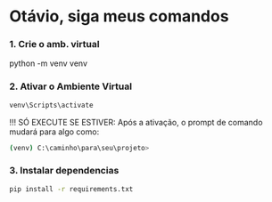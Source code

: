 # Otávio, siga meus comandos
### 1. Crie o amb. virtual
python -m venv venv

### 2. Ativar o Ambiente Virtual
```bash
venv\Scripts\activate
```
!!! SÓ EXECUTE SE ESTIVER: Após a ativação, o prompt de comando mudará para algo como:
```bash
(venv) C:\caminho\para\seu\projeto>
```
### 3. Instalar dependencias
```bash
pip install -r requirements.txt
```
